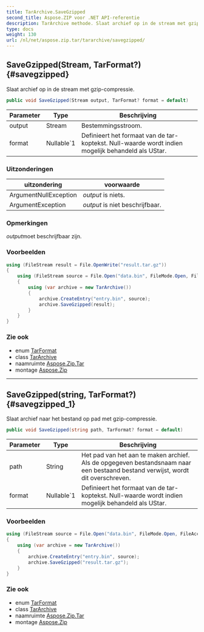 ```yaml
---
title: TarArchive.SaveGzipped
second_title: Aspose.ZIP voor .NET API-referentie
description: TarArchive methode. Slaat archief op in de stream met gzipcompressie.
type: docs
weight: 130
url: /nl/net/aspose.zip.tar/tararchive/savegzipped/
---
```

## SaveGzipped(Stream, TarFormat?) {#savegzipped}

Slaat archief op in de stream met gzip-compressie.

```csharp
public void SaveGzipped(Stream output, TarFormat? format = default)
```

| Parameter | Type | Beschrijving |
| --- | --- | --- |
| output | Stream | Bestemmingsstroom. |
| format | Nullable`1 | Definieert het formaat van de tar-koptekst. Null-waarde wordt indien mogelijk behandeld als UStar. |

### Uitzonderingen

| uitzondering | voorwaarde |
| --- | --- |
| ArgumentNullException | *output* is niets. |
| ArgumentException | *output* is niet beschrijfbaar. |

### Opmerkingen

*output*moet beschrijfbaar zijn.

### Voorbeelden

```csharp
using (FileStream result = File.OpenWrite("result.tar.gz"))
{
    using (FileStream source = File.Open("data.bin", FileMode.Open, FileAccess.Read))
    {
        using (var archive = new TarArchive())
        {
            archive.CreateEntry("entry.bin", source);
            archive.SaveGzipped(result);
        }
    }
}
```

### Zie ook

* enum [TarFormat](../../tarformat/)
* class [TarArchive](../)
* naamruimte [Aspose.Zip.Tar](../../tararchive/)
* montage [Aspose.Zip](../../../)

---

## SaveGzipped(string, TarFormat?) {#savegzipped_1}

Slaat archief naar het bestand op pad met gzip-compressie.

```csharp
public void SaveGzipped(string path, TarFormat? format = default)
```

| Parameter | Type | Beschrijving |
| --- | --- | --- |
| path | String | Het pad van het aan te maken archief. Als de opgegeven bestandsnaam naar een bestaand bestand verwijst, wordt dit overschreven. |
| format | Nullable`1 | Definieert het formaat van de tar-koptekst. Null-waarde wordt indien mogelijk behandeld als UStar. |

### Voorbeelden

```csharp
using (FileStream source = File.Open("data.bin", FileMode.Open, FileAccess.Read))
{
    using (var archive = new TarArchive())
    {
        archive.CreateEntry("entry.bin", source);
        archive.SaveGzipped("result.tar.gz");
    }
}
```

### Zie ook

* enum [TarFormat](../../tarformat/)
* class [TarArchive](../)
* naamruimte [Aspose.Zip.Tar](../../tararchive/)
* montage [Aspose.Zip](../../../)


